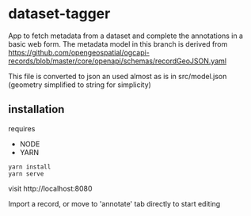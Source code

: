 # dataset-tagger

App to fetch metadata from a dataset and complete the annotations in a basic web form.
The metadata model in this branch is derived from https://github.com/opengeospatial/ogcapi-records/blob/master/core/openapi/schemas/recordGeoJSON.yaml

This file is converted to json an used almost as is in src/model.json (geometry simplified to string for simplicity)

## installation

requires 
- NODE 
- YARN

```
yarn install
yarn serve
```

visit http://localhost:8080

Import a record, or move to 'annotate' tab directly to start editing
